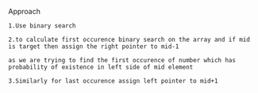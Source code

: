 Approach

    1.Use binary search

    2.to calculate first occurence binary search on the array and if mid is target then assign the right pointer to mid-1

    as we are trying to find the first occurence of number which has probability of existence in left side of mid element

    3.Similarly for last occurence assign left pointer to mid+1